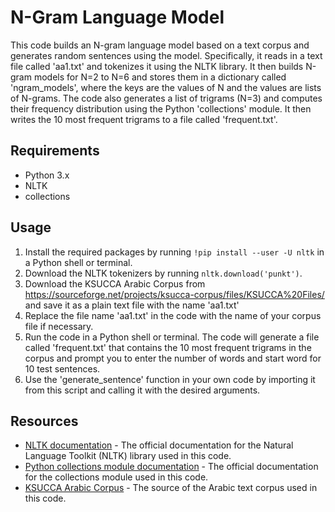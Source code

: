 # N-Gram Language Model

This code builds an N-gram language model based on a text corpus and generates random sentences using the model. Specifically, it reads in a text file called 'aa1.txt' and tokenizes it using the NLTK library. It then builds N-gram models for N=2 to N=6 and stores them in a dictionary called 'ngram_models', where the keys are the values of N and the values are lists of N-grams. The code also generates a list of trigrams (N=3) and computes their frequency distribution using the Python 'collections' module. It then writes the 10 most frequent trigrams to a file called 'frequent.txt'.

## Requirements

- Python 3.x
- NLTK
- collections

## Usage

1. Install the required packages by running `!pip install --user -U nltk` in a Python shell or terminal.
2. Download the NLTK tokenizers by running `nltk.download('punkt')`.
3. Download the KSUCCA Arabic Corpus from https://sourceforge.net/projects/ksucca-corpus/files/KSUCCA%20Files/ and save it as a plain text file with the name 'aa1.txt'
4. Replace the file name 'aa1.txt' in the code with the name of your corpus file if necessary.
5. Run the code in a Python shell or terminal. The code will generate a file called 'frequent.txt' that contains the 10 most frequent trigrams in the corpus and prompt you to enter the number of words and start word for 10 test sentences.
6. Use the 'generate_sentence' function in your own code by importing it from this script and calling it with the desired arguments.

## Resources

- [NLTK documentation](https://www.nltk.org/) - The official documentation for the Natural Language Toolkit (NLTK) library used in this code.
- [Python collections module documentation](https://docs.python.org/3/library/collections.html) - The official documentation for the collections module used in this code.
- [KSUCCA Arabic Corpus](https://sourceforge.net/projects/ksucca-corpus/files/KSUCCA%20Files/) - The source of the Arabic text corpus used in this code.
